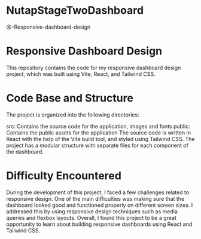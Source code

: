 # NutapStageTwoDashboard
😵-Responsive-dashboard-design

# Responsive Dashboard Design
This repository contains the code for my responsive dashboard design project, which was built using Vite, React, and Tailwind CSS.

# Code Base and Structure
The project is organized into the following directories:

src: Contains the source code for the application, images and fonts
public: Contains the public assets for the application
The source code is written in React with the help of the Vite build tool, and styled using Tailwind CSS. The project has a modular structure with separate files for each component of the dashboard.

# Difficulty Encountered
During the development of this project, I faced a few challenges related to responsive design. One of the main difficulties was making sure that the dashboard looked good and functioned properly on different screen sizes. I addressed this by using responsive design techniques such as media queries and flexbox layouts.
Overall, I found this project to be a great opportunity to learn about building responsive dashboards using React and Tailwind CSS.
